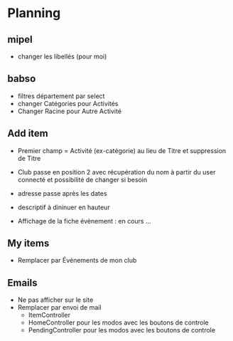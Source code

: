 # Planning
## mipel
- changer les libellés (pour moi)

## babso
- filtres département par select
- changer Catégories pour Activités
- Changer Racine pour Autre Activité

## Add item
- Premier champ = Activité (ex-catégorie) au lieu de Titre et suppression de Titre
- Club passe en position 2 avec récupération du nom à partir du user connecté et possibilité de changer si besoin
- adresse passe après les dates
- descriptif à dininuer en hauteur

- Affichage de la fiche évènement : en cours ...

## My items
- Remplacer par Événements de mon club

## Emails
- Ne pas afficher sur le site
- Remplacer par envoi de mail
    - ItemController
    - HomeController pour les modos avec les boutons de controle
    - PendingController pour les modos avec les boutons de controle